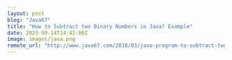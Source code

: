 ```yaml
---
layout: post
blog: "Java67"
title: "How to Subtract two Binary Numbers in Java? Example"
date: 2023-09-14T14:42:00Z
image: images/java.png
remote_url: "http://www.java67.com/2018/03/java-program-to-subtract-two-binary-numbers.html"
---
```

